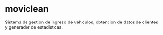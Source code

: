 # moviclean
Sistema de gestion de ingreso de vehiculos, obtencion de datos de clientes y generador de estadisticas.
